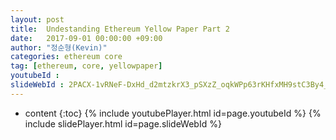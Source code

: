 ```yaml
---
layout: post
title:  Undestanding Ethereum Yellow Paper Part 2
date:   2017-09-01 00:00:00 +09:00
author: "정순형(Kevin)"
categories: ethereum core
tag: [ethereum, core, yellowpaper]
youtubeId :
slideWebId : 2PACX-1vRNeF-DxHd_d2mtzkrX3_pSXzZ_oqkWPp63rKHfxMH9stC3By4_O1rSvvDCxRzKz6O83qggeDppmozK
---
```

* content
{:toc}
{% include youtubePlayer.html id=page.youtubeId %}
{% include slidePlayer.html id=page.slideWebId %}
